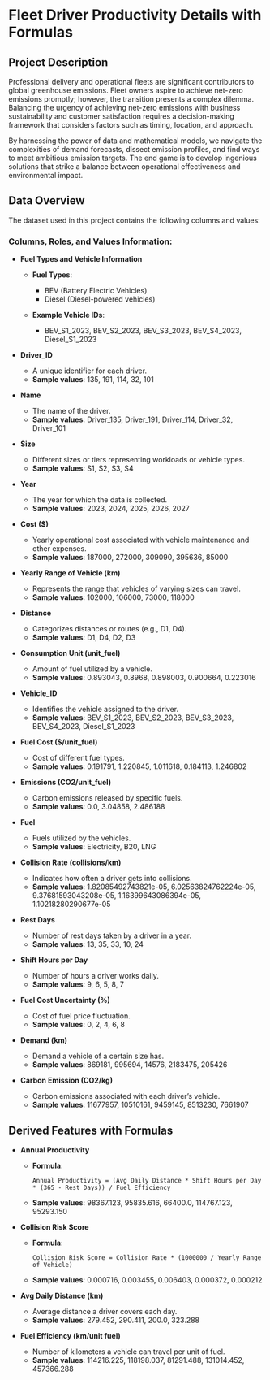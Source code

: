 # Fleet Driver Productivity Details with Formulas

## Project Description

Professional delivery and operational fleets are significant contributors to global greenhouse emissions. Fleet owners aspire to achieve net-zero emissions promptly; however, the transition presents a complex dilemma. Balancing the urgency of achieving net-zero emissions with business sustainability and customer satisfaction requires a decision-making framework that considers factors such as timing, location, and approach.

By harnessing the power of data and mathematical models, we navigate the complexities of demand forecasts, dissect emission profiles, and find ways to meet ambitious emission targets. The end game is to develop ingenious solutions that strike a balance between operational effectiveness and environmental impact. 

## Data Overview

The dataset used in this project contains the following columns and values:

### Columns, Roles, and Values Information:

- **Fuel Types and Vehicle Information**
    - **Fuel Types**: 
        - BEV (Battery Electric Vehicles)
        - Diesel (Diesel-powered vehicles)
          
    - **Example Vehicle IDs**: 
        - BEV_S1_2023, BEV_S2_2023, BEV_S3_2023, BEV_S4_2023, Diesel_S1_2023

- **Driver_ID**
    - A unique identifier for each driver.
    - **Sample values**: 135, 191, 114, 32, 101

- **Name**
    - The name of the driver.
    - **Sample values**: Driver_135, Driver_191, Driver_114, Driver_32, Driver_101

- **Size**
    - Different sizes or tiers representing workloads or vehicle types.
    - **Sample values**: S1, S2, S3, S4

- **Year**
    - The year for which the data is collected.
    - **Sample values**: 2023, 2024, 2025, 2026, 2027

- **Cost ($)**
    - Yearly operational cost associated with vehicle maintenance and other expenses.
    - **Sample values**: 187000, 272000, 309090, 395636, 85000

- **Yearly Range of Vehicle (km)**
    - Represents the range that vehicles of varying sizes can travel.
    - **Sample values**: 102000, 106000, 73000, 118000

- **Distance**
    - Categorizes distances or routes (e.g., D1, D4).
    - **Sample values**: D1, D4, D2, D3

- **Consumption Unit (unit_fuel)**
    - Amount of fuel utilized by a vehicle.
    - **Sample values**: 0.893043, 0.8968, 0.898003, 0.900664, 0.223016

- **Vehicle_ID**
    - Identifies the vehicle assigned to the driver.
    - **Sample values**: BEV_S1_2023, BEV_S2_2023, BEV_S3_2023, BEV_S4_2023, Diesel_S1_2023

- **Fuel Cost ($/unit_fuel)**
    - Cost of different fuel types.
    - **Sample values**: 0.191791, 1.220845, 1.011618, 0.184113, 1.246802

- **Emissions (CO2/unit_fuel)**
    - Carbon emissions released by specific fuels.
    - **Sample values**: 0.0, 3.04858, 2.486188

- **Fuel**
    - Fuels utilized by the vehicles.
    - **Sample values**: Electricity, B20, LNG

- **Collision Rate (collisions/km)**
    - Indicates how often a driver gets into collisions.
    - **Sample values**: 1.82085492743821e-05, 6.02563824762224e-05, 9.37681593043208e-05, 1.16399643086394e-05, 1.10218280290677e-05

- **Rest Days**
    - Number of rest days taken by a driver in a year.
    - **Sample values**: 13, 35, 33, 10, 24

- **Shift Hours per Day**
    - Number of hours a driver works daily.
    - **Sample values**: 9, 6, 5, 8, 7

- **Fuel Cost Uncertainty (%)**
    - Cost of fuel price fluctuation.
    - **Sample values**: 0, 2, 4, 6, 8

- **Demand (km)**
    - Demand a vehicle of a certain size has.
    - **Sample values**: 869181, 995694, 14576, 2183475, 205426

- **Carbon Emission (CO2/kg)**
    - Carbon emissions associated with each driver’s vehicle.
    - **Sample values**: 11677957, 10510161, 9459145, 8513230, 7661907

## Derived Features with Formulas

- **Annual Productivity**
    - **Formula**: 
        ``` 
        Annual Productivity = (Avg Daily Distance * Shift Hours per Day * (365 - Rest Days)) / Fuel Efficiency
        ```
    - **Sample values**: 98367.123, 95835.616, 66400.0, 114767.123, 95293.150

- **Collision Risk Score**
    - **Formula**: 
        ``` 
        Collision Risk Score = Collision Rate * (1000000 / Yearly Range of Vehicle)
        ```
    - **Sample values**: 0.000716, 0.003455, 0.006403, 0.000372, 0.000212

- **Avg Daily Distance (km)**
    - Average distance a driver covers each day.
    - **Sample values**: 279.452, 290.411, 200.0, 323.288

- **Fuel Efficiency (km/unit fuel)**
    - Number of kilometers a vehicle can travel per unit of fuel.
    - **Sample values**: 114216.225, 118198.037, 81291.488, 131014.452, 457366.288
